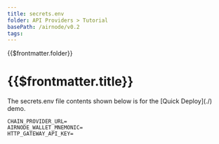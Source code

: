 ```yaml
---
title: secrets.env
folder: API Providers > Tutorial
basePath: /airnode/v0.2
tags:
---
```


<TitleSpan>{{$frontmatter.folder}}</TitleSpan>

# {{$frontmatter.title}}

<VersionWarning/>
The secrets.env file contents shown below is for the [Quick Deploy](./) demo.

```
CHAIN_PROVIDER_URL=
AIRNODE_WALLET_MNEMONIC=
HTTP_GATEWAY_API_KEY=
```
